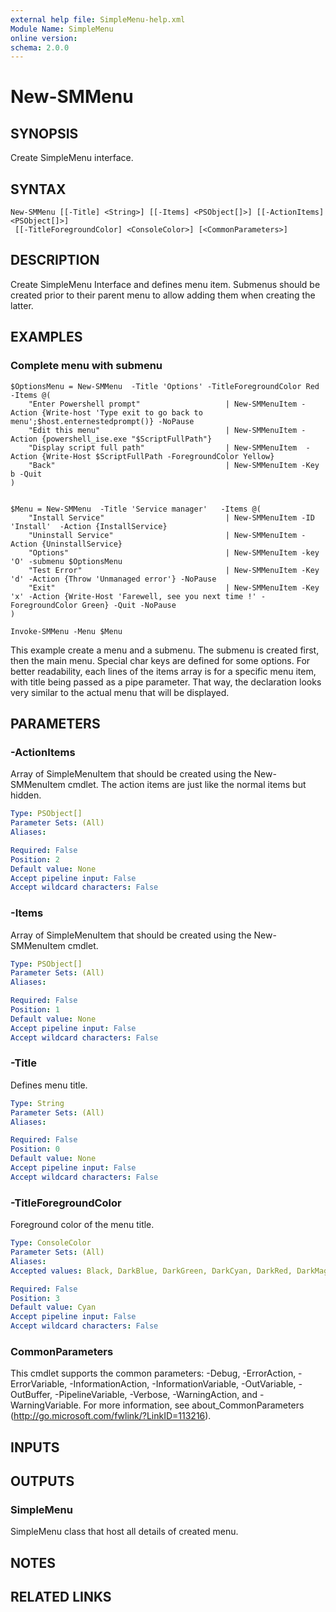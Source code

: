 ```yaml
---
external help file: SimpleMenu-help.xml
Module Name: SimpleMenu
online version:
schema: 2.0.0
---
```


# New-SMMenu

## SYNOPSIS
Create SimpleMenu interface.

## SYNTAX

```
New-SMMenu [[-Title] <String>] [[-Items] <PSObject[]>] [[-ActionItems] <PSObject[]>]
 [[-TitleForegroundColor] <ConsoleColor>] [<CommonParameters>]
```

## DESCRIPTION
Create SimpleMenu Interface and defines menu item.
Submenus should be created prior to their parent menu to allow adding them when creating the latter.

## EXAMPLES

### Complete menu with submenu

```
$OptionsMenu = New-SMMenu  -Title 'Options' -TitleForegroundColor Red  -Items @(
    "Enter Powershell prompt"                   | New-SMMenuItem -Action {Write-host 'Type exit to go back to menu';$host.enternestedprompt()} -NoPause
    "Edit this menu"                            | New-SMMenuItem -Action {powershell_ise.exe "$ScriptFullPath"}
    "Display script full path"                  | New-SMMenuItem  -Action {Write-Host $ScriptFullPath -ForegroundColor Yellow}
    "Back"                                      | New-SMMenuItem -Key b -Quit
)


$Menu = New-SMMenu  -Title 'Service manager'   -Items @(
    "Install Service"                           | New-SMMenuItem -ID 'Install'  -Action {InstallService} 
    "Uninstall Service"                         | New-SMMenuItem -Action {UninstallService}
    "Options"                                   | New-SMMenuItem -key 'O' -submenu $OptionsMenu
    "Test Error"                                | New-SMMenuItem -Key 'd' -Action {Throw 'Unmanaged error'} -NoPause
    "Exit"                                      | New-SMMenuItem -Key 'x' -Action {Write-Host 'Farewell, see you next time !' -ForegroundColor Green} -Quit -NoPause
)

Invoke-SMMenu -Menu $Menu
```

This example create a menu and a submenu.
The submenu is created first, then the main menu.
Special char keys are defined for some options. 
For better readability, each lines of the items array is for a specific menu item, with title being passed as a pipe parameter.
That way, the declaration looks very similar to the actual menu that will be displayed.

## PARAMETERS

### -ActionItems
Array of SimpleMenuItem that should be created using the New-SMMenuItem cmdlet. The action items are just like the normal items but hidden.

```yaml
Type: PSObject[]
Parameter Sets: (All)
Aliases:

Required: False
Position: 2
Default value: None
Accept pipeline input: False
Accept wildcard characters: False
```

### -Items
Array of SimpleMenuItem that should be created using the New-SMMenuItem cmdlet.

```yaml
Type: PSObject[]
Parameter Sets: (All)
Aliases:

Required: False
Position: 1
Default value: None
Accept pipeline input: False
Accept wildcard characters: False
```

### -Title
Defines menu title.

```yaml
Type: String
Parameter Sets: (All)
Aliases:

Required: False
Position: 0
Default value: None
Accept pipeline input: False
Accept wildcard characters: False
```

### -TitleForegroundColor
Foreground color of the menu title.

```yaml
Type: ConsoleColor
Parameter Sets: (All)
Aliases:
Accepted values: Black, DarkBlue, DarkGreen, DarkCyan, DarkRed, DarkMagenta, DarkYellow, Gray, DarkGray, Blue, Green, Cyan, Red, Magenta, Yellow, White

Required: False
Position: 3
Default value: Cyan
Accept pipeline input: False
Accept wildcard characters: False
```

### CommonParameters
This cmdlet supports the common parameters: -Debug, -ErrorAction, -ErrorVariable, -InformationAction, -InformationVariable, -OutVariable, -OutBuffer, -PipelineVariable, -Verbose, -WarningAction, and -WarningVariable. For more information, see about_CommonParameters (http://go.microsoft.com/fwlink/?LinkID=113216).

## INPUTS

## OUTPUTS

### SimpleMenu
SimpleMenu class that host all details of created menu.

## NOTES

## RELATED LINKS
